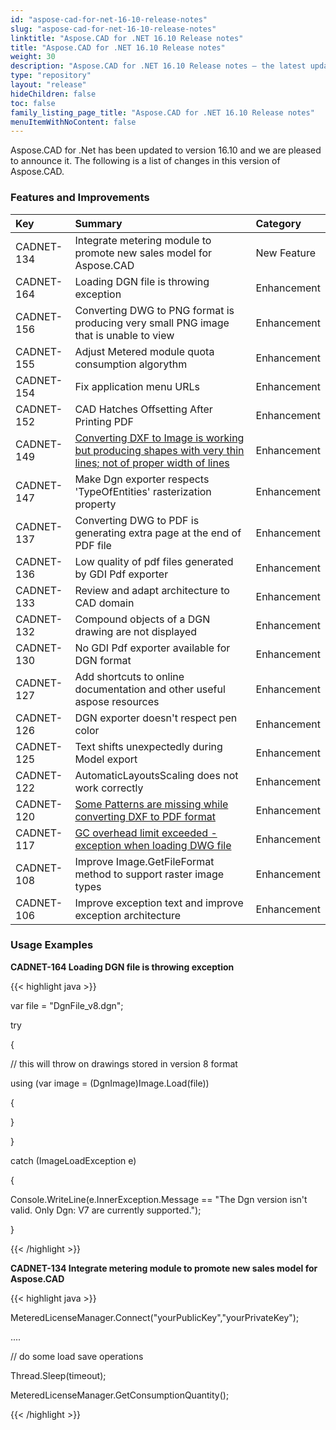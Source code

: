 ```yaml
---
id: "aspose-cad-for-net-16-10-release-notes"
slug: "aspose-cad-for-net-16-10-release-notes"
linktitle: "Aspose.CAD for .NET 16.10 Release notes"
title: "Aspose.CAD for .NET 16.10 Release notes"
weight: 30
description: "Aspose.CAD for .NET 16.10 Release notes – the latest updates and fixes."
type: "repository"
layout: "release"
hideChildren: false
toc: false
family_listing_page_title: "Aspose.CAD for .NET 16.10 Release notes"
menuItemWithNoContent: false
---
```


Aspose.CAD for .Net has been updated to version 16.10 and we are pleased to announce it. The following is a list of changes in this version of Aspose.CAD.
### **Features and Improvements**

|**Key** |**Summary** |**Category** |
| :- | :- | :- |
|CADNET-134 |Integrate metering module to promote new sales model for Aspose.CAD |New Feature |
|CADNET-164 |Loading DGN file is throwing exception|Enhancement |
|CADNET-156 |Converting DWG to PNG format is producing very small PNG image that is unable to view|Enhancement |
|CADNET-155 |Adjust Metered module quota consumption algorythm |Enhancement |
|CADNET-154 |Fix application menu URLs |Enhancement |
|CADNET-152 |CAD Hatches Offsetting After Printing PDF|Enhancement |
|CADNET-149 |[Converting DXF to Image is working but producing shapes with very thin lines; not of proper width of lines](https://forum.aspose.com/t/cad-for-net-line-thickness-problem-xl-64435/806/1)|Enhancement |
|CADNET-147 |Make Dgn exporter respects 'TypeOfEntities' rasterization property |Enhancement |
|CADNET-137 |Converting DWG to PDF is generating extra page at the end of PDF file|Enhancement |
|CADNET-136 |Low quality of pdf files generated by GDI Pdf exporter |Enhancement |
|CADNET-133 |Review and adapt architecture to CAD domain |Enhancement |
|CADNET-132 |Compound objects of a DGN drawing are not displayed |Enhancement |
|CADNET-130 |No GDI Pdf exporter available for DGN format |Enhancement |
|CADNET-127 |Add shortcuts to online documentation and other useful aspose resources |Enhancement |
|CADNET-126 |DGN exporter doesn't respect pen color |Enhancement |
|CADNET-125 |Text shifts unexpectedly during Model export |Enhancement |
|CADNET-122 |AutomaticLayoutsScaling does not work correctly |Enhancement |
|CADNET-120 |[Some Patterns are missing while converting DXF to PDF format](https://forum.aspose.com/t/some-hatch-patterns-displaying-incorrectly/802/1)|Enhancement |
|CADNET-117 |[GC overhead limit exceeded - exception when loading DWG file](https://forum.aspose.com/t/hang-loading-dwg-file/4084)|Enhancement |
|CADNET-108 |Improve Image.GetFileFormat method to support raster image types |Enhancement |
|CADNET-106 |Improve exception text and improve exception architecture |Enhancement |

### **Usage Examples**

**CADNET-164 Loading DGN file is throwing exception**

{{< highlight java >}}

 var file = "DgnFile_v8.dgn";

try

{

  // this will throw on drawings stored in version 8 format

  using (var image = (DgnImage)Image.Load(file))

  {

  }

}

catch (ImageLoadException e)

{

   Console.WriteLine(e.InnerException.Message == "The Dgn version isn't valid. Only Dgn: V7 are currently supported.");

}

{{< /highlight >}}

**CADNET-134 Integrate metering module to promote new sales model for Aspose.CAD**

{{< highlight java >}}

   MeteredLicenseManager.Connect("yourPublicKey","yourPrivateKey");

  ....

  // do some load save operations

  Thread.Sleep(timeout);

  MeteredLicenseManager.GetConsumptionQuantity();

{{< /highlight >}}
